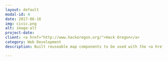 ```yaml
---
layout: default
modal-id: 4
date: 2017-06-16
img: civic.png
alt: image-alt
project-date:
client: <a href="http://www.hackoregon.org/">Hack Oregon</a>
category: Web Development
description: Built reuseable map components to be used with the <a href=http://www.hackoregon.org/civic-projects/>HackOregon Civic</a> open data visualization platform, using React, Leaflet.js, Mapbox, D3, npm.

---
```


